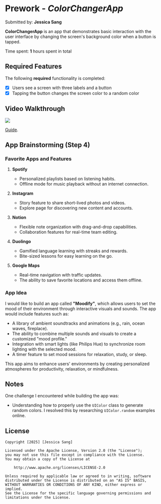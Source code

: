 # Prework - *ColorChangerApp*

Submitted by: **Jessica Sang**

**ColorChangerApp** is an app that demonstrates basic interaction with the user interface by changing the screen's background color when a button is tapped.

Time spent: **1** hours spent in total

## Required Features

The following **required** functionality is completed:

- [x] Users see a screen with three labels and a button
- [x] Tapping the button changes the screen color to a random color
 
## Video Walkthrough
 
<div>
    <a href="https://www.loom.com/share/2eafe235b4d24a1fb87cb01b101dd810">
    </a>
    <a href="https://www.loom.com/share/2eafe235b4d24a1fb87cb01b101dd810">
      <img style="max-width:300px;" src="https://cdn.loom.com/sessions/thumbnails/2eafe235b4d24a1fb87cb01b101dd810-534a28b50a7ce6ad-full-play.gif">
    </a>
  </div>
  
[Guide](https://www.youtube.com/watch?v=GA92eKlYio4).

## App Brainstorming (Step 4)

### Favorite Apps and Features
1. **Spotify**
   - Personalized playlists based on listening habits.
   - Offline mode for music playback without an internet connection.

2. **Instagram**
   - Story feature to share short-lived photos and videos.
   - Explore page for discovering new content and accounts.

3. **Notion**
   - Flexible note organization with drag-and-drop capabilities.
   - Collaboration features for real-time team editing.

4. **Duolingo**
   - Gamified language learning with streaks and rewards.
   - Bite-sized lessons for easy learning on the go.

5. **Google Maps**
   - Real-time navigation with traffic updates.
   - The ability to save favorite locations and access them offline.

### App Idea
I would like to build an app called **"Moodify"**, which allows users to set the mood of their environment through interactive visuals and sounds. The app would include features such as:
- A library of ambient soundtracks and animations (e.g., rain, ocean waves, fireplace).
- The ability to combine multiple sounds and visuals to create a customized "mood profile."
- Integration with smart lights (like Philips Hue) to synchronize room lighting with the selected mood.
- A timer feature to set mood sessions for relaxation, study, or sleep.

This app aims to enhance users' environments by creating personalized atmospheres for productivity, relaxation, or mindfulness.


## Notes

One challenge I encountered while building the app was:
- Understanding how to properly use the `UIColor` class to generate random colors. I resolved this by researching `UIColor.random` examples online.


## License

    Copyright [2025] [Jessica Sang]

    Licensed under the Apache License, Version 2.0 (the "License");
    you may not use this file except in compliance with the License.
    You may obtain a copy of the License at

        http://www.apache.org/licenses/LICENSE-2.0

    Unless required by applicable law or agreed to in writing, software
    distributed under the License is distributed on an "AS IS" BASIS,
    WITHOUT WARRANTIES OR CONDITIONS OF ANY KIND, either express or implied.
    See the License for the specific language governing permissions and
    limitations under the License.

